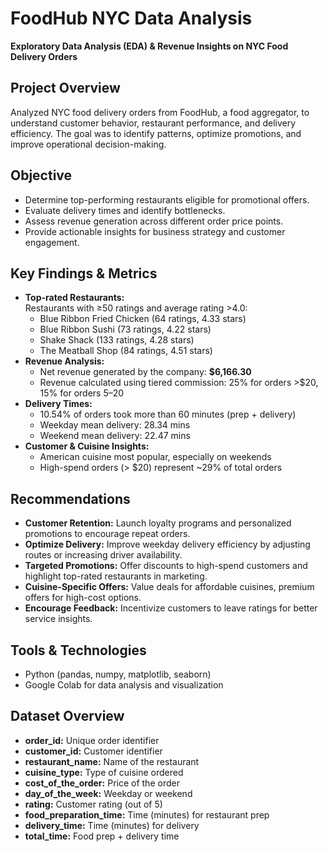 # FoodHub NYC Data Analysis
**Exploratory Data Analysis (EDA) & Revenue Insights on NYC Food Delivery Orders**
## Project Overview
Analyzed NYC food delivery orders from FoodHub, a food aggregator, to understand customer behavior, restaurant performance, and delivery efficiency. The goal was to identify patterns, optimize promotions, and improve operational decision-making.
## Objective
- Determine top-performing restaurants eligible for promotional offers.
- Evaluate delivery times and identify bottlenecks.
- Assess revenue generation across different order price points.
- Provide actionable insights for business strategy and customer engagement.
## Key Findings & Metrics
- **Top-rated Restaurants:**  
  Restaurants with ≥50 ratings and average rating >4.0:  
  - Blue Ribbon Fried Chicken (64 ratings, 4.33 stars)  
  - Blue Ribbon Sushi (73 ratings, 4.22 stars)  
  - Shake Shack (133 ratings, 4.28 stars)  
  - The Meatball Shop (84 ratings, 4.51 stars)
- **Revenue Analysis:**  
  - Net revenue generated by the company: **$6,166.30**  
  - Revenue calculated using tiered commission: 25% for orders >$20, 15% for orders $5–$20
- **Delivery Times:**  
  - 10.54% of orders took more than 60 minutes (prep + delivery)  
  - Weekday mean delivery: 28.34 mins  
  - Weekend mean delivery: 22.47 mins  
- **Customer & Cuisine Insights:**  
  - American cuisine most popular, especially on weekends  
  - High-spend orders (> $20) represent ~29% of total orders
## Recommendations
- **Customer Retention:** Launch loyalty programs and personalized promotions to encourage repeat orders.  
- **Optimize Delivery:** Improve weekday delivery efficiency by adjusting routes or increasing driver availability.  
- **Targeted Promotions:** Offer discounts to high-spend customers and highlight top-rated restaurants in marketing.  
- **Cuisine-Specific Offers:** Value deals for affordable cuisines, premium offers for high-cost options.  
- **Encourage Feedback:** Incentivize customers to leave ratings for better service insights.
## Tools & Technologies
- Python (pandas, numpy, matplotlib, seaborn)  
- Google Colab for data analysis and visualization  
## Dataset Overview
- **order_id:** Unique order identifier  
- **customer_id:** Customer identifier  
- **restaurant_name:** Name of the restaurant  
- **cuisine_type:** Type of cuisine ordered  
- **cost_of_the_order:** Price of the order  
- **day_of_the_week:** Weekday or weekend  
- **rating:** Customer rating (out of 5)  
- **food_preparation_time:** Time (minutes) for restaurant prep  
- **delivery_time:** Time (minutes) for delivery  
- **total_time:** Food prep + delivery time
